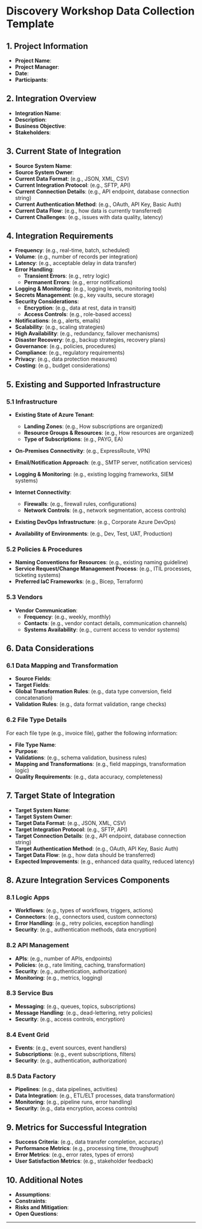 # Discovery Workshop Data Collection Template

## 1. Project Information
- **Project Name**: 
- **Project Manager**: 
- **Date**: 
- **Participants**: 

## 2. Integration Overview
- **Integration Name**: 
- **Description**: 
- **Business Objective**: 
- **Stakeholders**: 

## 3. Current State of Integration
- **Source System Name**: 
- **Source System Owner**: 
- **Current Data Format**: (e.g., JSON, XML, CSV)
- **Current Integration Protocol**: (e.g., SFTP, API)
- **Current Connection Details**: (e.g., API endpoint, database connection string)
- **Current Authentication Method**: (e.g., OAuth, API Key, Basic Auth)
- **Current Data Flow**: (e.g., how data is currently transferred)
- **Current Challenges**: (e.g., issues with data quality, latency)

## 4. Integration Requirements
- **Frequency**: (e.g., real-time, batch, scheduled)
- **Volume**: (e.g., number of records per integration)
- **Latency**: (e.g., acceptable delay in data transfer)
- **Error Handling**: 
  - **Transient Errors**: (e.g., retry logic)
  - **Permanent Errors**: (e.g., error notifications)
- **Logging & Monitoring**: (e.g., logging levels, monitoring tools)
- **Secrets Management**: (e.g., key vaults, secure storage)
- **Security Considerations**: 
  - **Encryption**: (e.g., data at rest, data in transit)
  - **Access Controls**: (e.g., role-based access)
- **Notifications**: (e.g., alerts, emails)
- **Scalability**: (e.g., scaling strategies)
- **High Availability**: (e.g., redundancy, failover mechanisms)
- **Disaster Recovery**: (e.g., backup strategies, recovery plans)
- **Governance**: (e.g., policies, procedures)
- **Compliance**: (e.g., regulatory requirements)
- **Privacy**: (e.g., data protection measures)
- **Costing**: (e.g., budget considerations)

## 5. Existing and Supported Infrastructure
### 5.1 Infrastructure
- **Existing State of Azure Tenant**: 
  - **Landing Zones**: (e.g., How subscriptions are organized)
  - **Resource Groups & Resources**: (e.g., How resources are organized)
  - **Type of Subscriptions**: (e.g., PAYG, EA)

- **On-Premises Connectivity**: (e.g., ExpressRoute, VPN)
- **Email/Notification Approach**: (e.g., SMTP server, notification services)
- **Logging & Monitoring**: (e.g., existing logging frameworks, SIEM systems)
- **Internet Connectivity**: 
  - **Firewalls**: (e.g., firewall rules, configurations)
  - **Network Controls**: (e.g., network segmentation, access controls)
- **Existing DevOps Infrastructure**: (e.g., Corporate Azure DevOps)
- **Availability of Environments**: (e.g., Dev, Test, UAT, Production)

### 5.2 Policies & Procedures
- **Naming Conventions for Resources**: (e.g., existing naming guideline)
- **Service Request/Change Management Process**: (e.g., ITIL processes, ticketing systems)
- **Preferred IaC Frameworks**: (e.g., Bicep, Terraform)

### 5.3 Vendors
- **Vendor Communication**: 
  - **Frequency**: (e.g., weekly, monthly)
  - **Contacts**: (e.g., vendor contact details, communication channels)
  - **Systems Availability**: (e.g., current access to vendor systems)

## 6. Data Considerations
### 6.1 Data Mapping and Transformation
- **Source Fields**: 
- **Target Fields**: 
- **Global Transformation Rules**: (e.g., data type conversion, field concatenation)
- **Validation Rules**: (e.g., data format validation, range checks)

### 6.2 File Type Details
For each file type (e.g., invoice file), gather the following information:
- **File Type Name**: 
- **Purpose**: 
- **Validations**: (e.g., schema validation, business rules)
- **Mapping and Transformations**: (e.g., field mappings, transformation logic)
- **Quality Requirements**: (e.g., data accuracy, completeness)

## 7. Target State of Integration
- **Target System Name**: 
- **Target System Owner**: 
- **Target Data Format**: (e.g., JSON, XML, CSV)
- **Target Integration Protocol**: (e.g., SFTP, API)
- **Target Connection Details**: (e.g., API endpoint, database connection string)
- **Target Authentication Method**: (e.g., OAuth, API Key, Basic Auth)
- **Target Data Flow**: (e.g., how data should be transferred)
- **Expected Improvements**: (e.g., enhanced data quality, reduced latency)

## 8. Azure Integration Services Components
### 8.1 Logic Apps
- **Workflows**: (e.g., types of workflows, triggers, actions)
- **Connectors**: (e.g., connectors used, custom connectors)
- **Error Handling**: (e.g., retry policies, exception handling)
- **Security**: (e.g., authentication methods, data encryption)

### 8.2 API Management
- **APIs**: (e.g., number of APIs, endpoints)
- **Policies**: (e.g., rate limiting, caching, transformation)
- **Security**: (e.g., authentication, authorization)
- **Monitoring**: (e.g., metrics, logging)

### 8.3 Service Bus
- **Messaging**: (e.g., queues, topics, subscriptions)
- **Message Handling**: (e.g., dead-lettering, retry policies)
- **Security**: (e.g., access controls, encryption)

### 8.4 Event Grid
- **Events**: (e.g., event sources, event handlers)
- **Subscriptions**: (e.g., event subscriptions, filters)
- **Security**: (e.g., authentication, authorization)

### 8.5 Data Factory
- **Pipelines**: (e.g., data pipelines, activities)
- **Data Integration**: (e.g., ETL/ELT processes, data transformation)
- **Monitoring**: (e.g., pipeline runs, error handling)
- **Security**: (e.g., data encryption, access controls)

## 9. Metrics for Successful Integration
- **Success Criteria**: (e.g., data transfer completion, accuracy)
- **Performance Metrics**: (e.g., processing time, throughput)
- **Error Metrics**: (e.g., error rates, types of errors)
- **User Satisfaction Metrics**: (e.g., stakeholder feedback)

## 10. Additional Notes
- **Assumptions**: 
- **Constraints**: 
- **Risks and Mitigation**: 
- **Open Questions**: 

---